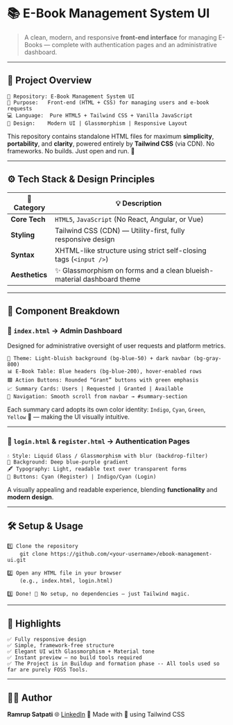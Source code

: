 # 📚 **E-Book Management System UI**

> A clean, modern, and responsive **front-end interface** for managing E-Books — complete with authentication pages and an administrative dashboard.

---

## 🧱 **Project Overview**

```
📁 Repository: E-Book Management System UI
📜 Purpose:   Front-end (HTML + CSS) for managing users and e-book requests
💻 Language:  Pure HTML5 + Tailwind CSS + Vanilla JavaScript
🎨 Design:    Modern UI | Glassmorphism | Responsive Layout
```

This repository contains standalone HTML files for maximum **simplicity**, **portability**, and **clarity**, powered entirely by **Tailwind CSS** (via CDN).
No frameworks. No builds. Just open and run. 🚀

---

## ⚙️ **Tech Stack & Design Principles**

| 🧩 Category    | 💡 Description                                                        |
| -------------- | --------------------------------------------------------------------- |
| **Core Tech**  | `HTML5`, `JavaScript` (No React, Angular, or Vue)                     |
| **Styling**    | Tailwind CSS (CDN) — Utility-first, fully responsive design           |
| **Syntax**     | XHTML-like structure using strict self-closing tags (`<input />`)     |
| **Aesthetics** | ✨ Glassmorphism on forms and a clean blueish-material dashboard theme |

---

## 🧮 **Component Breakdown**

### 🧠 `index.html` → Admin Dashboard

Designed for administrative oversight of user requests and platform metrics.

```
🎨 Theme: Light-bluish background (bg-blue-50) + dark navbar (bg-gray-800)
📊 E-Book Table: Blue headers (bg-blue-200), hover-enabled rows
🟩 Action Buttons: Rounded “Grant” buttons with green emphasis
📈 Summary Cards: Users | Requested | Granted | Available
🧭 Navigation: Smooth scroll from navbar → #summary-section
```

Each summary card adopts its own color identity:
`Indigo`, `Cyan`, `Green`, `Yellow` 🌈 — making the UI visually intuitive.

---

### 🔐 `login.html` & `register.html` → Authentication Pages

```
💧 Style: Liquid Glass / Glassmorphism with blur (backdrop-filter)
🌌 Background: Deep blue-purple gradient
🖋️ Typography: Light, readable text over transparent forms
🎨 Buttons: Cyan (Register) | Indigo/Cyan (Login)
```

A visually appealing and readable experience, blending **functionality** and **modern design**.

---

## 🛠️ **Setup & Usage**

```
1️⃣ Clone the repository
    git clone https://github.com/<your-username>/ebook-management-ui.git

2️⃣ Open any HTML file in your browser
    (e.g., index.html, login.html)

3️⃣ Done! 🎉 No setup, no dependencies — just Tailwind magic.
```

---

## 📘 **Highlights**

```
✅ Fully responsive design
✅ Simple, framework-free structure
✅ Elegant UI with Glassmorphism + Material tone
✅ Instant preview — no build tools required
✅ The Project is in Buildup and formation phase -- All tools used so far are purely FOSS Tools.
```

---

## 👨‍💻 **Author**

**Ramrup Satpati**
🌐 [LinkedIn](https://www.linkedin.com/in/ramrup-satpati-683970341/)
🧩 Made with 💙 using Tailwind CSS
